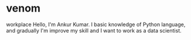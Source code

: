 # venom
workplace
Hello, I'm Ankur Kumar. I basic knowledge of Python language, and gradually I'm improve my skill and I want to work as a data scientist.
